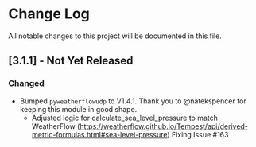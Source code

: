 # Change Log

All notable changes to this project will be documented in this file.

## [3.1.1] - Not Yet Released

### Changed

- Bumped `pyweatherflowudp` to V1.4.1. Thank you to @natekspencer for keeping this module in good shape.
  - Adjusted logic for calculate_sea_level_pressure to match WeatherFlow (https://weatherflow.github.io/Tempest/api/derived-metric-formulas.html#sea-level-pressure) Fixing Issue #163
  